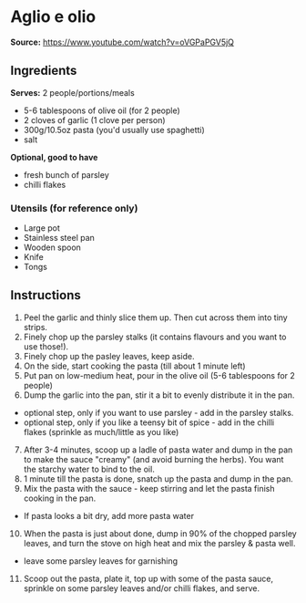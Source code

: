 # Aglio e olio

**Source:** https://www.youtube.com/watch?v=oVGPaPGV5jQ

## Ingredients

**Serves:** 2 people/portions/meals

- 5-6 tablespoons of olive oil (for 2 people)
- 2 cloves of garlic (1 clove per person)
- 300g/10.5oz pasta (you'd usually use spaghetti)
- salt


**Optional, good to have**
- fresh bunch of parsley
- chilli flakes

### Utensils (for reference only)

- Large pot
- Stainless steel pan
- Wooden spoon
- Knife
- Tongs

## Instructions

1. Peel the garlic and thinly slice them up. Then cut across them into tiny strips.
2. Finely chop up the parsley stalks (it contains flavours and you want to use those!).
3. Finely chop up the pasley leaves, keep aside.
4. On the side, start cooking the pasta (till about 1 minute left)
5. Put pan on low-medium heat, pour in the olive oil (5-6 tablespoons for 2 people)
6. Dump the garlic into the pan, stir it a bit to evenly distribute it in the pan.
  - optional step, only if you want to use parsley - add in the parsley stalks.
  - optional step, only if you like a teensy bit of spice - add in the chilli flakes (sprinkle as much/little as you like)
7. After 3-4 minutes, scoop up a ladle of pasta water and dump in the pan to make the sauce "creamy" (and avoid burning the herbs). You want the starchy water to bind to the oil.
8. 1 minute till the pasta is done, snatch up the pasta and dump in the pan.
9. Mix the pasta with the sauce - keep stirring and let the pasta finish cooking in the pan.
  - If pasta looks a bit dry, add more pasta water
10. When the pasta is just about done, dump in 90% of the chopped parsley leaves, and turn the stove on high heat and mix the parsley & pasta well.
  - leave some parsley leaves for garnishing
11. Scoop out the pasta, plate it, top up with some of the pasta sauce, sprinkle on some parsley leaves and/or chilli flakes, and serve.





